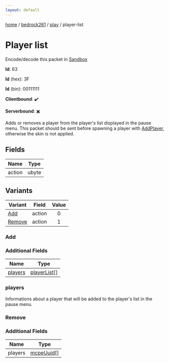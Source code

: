 ```yaml
---
layout: default
---
```


[home](/)  /  [bedrock261](/protocol/bedrock261)  /  [play](/protocol/bedrock261/play)  /  player-list

# Player list

Encode/decode this packet in [Sandbox](../../../sandbox/bedrock261#Play.PlayerList)

**Id**: 63

**Id** (hex): 3F

**Id** (bin): 00111111

**Clientbound**: ✔️

**Serverbound**: ✖️

Adds or removes a player from the player's list displayed in the pause menu. This packet should be sent before spawning a player with [AddPlayer](#play_add-player), otherwise the skin is not applied.

## Fields

Name | Type
---|---
action | ubyte

## Variants

Variant | Field | Value
---|---|:---:
[Add](#add) | action | 0
[Remove](#remove) | action | 1

### Add

### Additional Fields

Name | Type
---|---
[players](#add_players) | [playerList](/protocol/bedrock261/types/player-list)[]

### players

Informations about a player that will be added to the player's list in the pause menu.

### Remove

### Additional Fields

Name | Type
---|---
players | [mcpeUuid](/protocol/bedrock261/types/mcpe-uuid)[]

